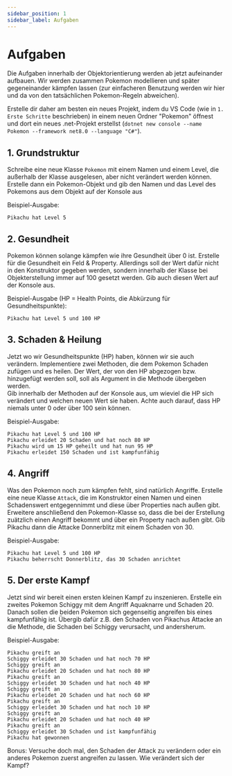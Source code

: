 ```yaml
---
sidebar_position: 1
sidebar_label: Aufgaben
---
```


# Aufgaben

Die Aufgaben innerhalb der Objektorientierung werden ab jetzt aufeinander aufbauen. Wir werden zusammen Pokemon modellieren und später gegeneinander kämpfen lassen (zur einfacheren Benutzung werden wir hier und da von den tatsächlichen Pokemon-Regeln abweichen).

Erstelle dir daher am besten ein neues Projekt, indem du VS Code (wie in `1. Erste Schritte` beschrieben) in einem neuen Ordner "Pokemon" öffnest und dort ein neues .net-Projekt erstellst (`dotnet new console --name Pokemon --framework net8.0 --language "C#"`).

## 1. Grundstruktur

Schreibe eine neue Klasse `Pokemon` mit einem Namen und einem Level, die außerhalb der Klasse ausgelesen, aber nicht verändert werden können.<br/>
Erstelle dann ein Pokemon-Objekt und gib den Namen und das Level des Pokemons aus dem Objekt auf der Konsole aus

Beispiel-Ausgabe:
```
Pikachu hat Level 5
```

## 2. Gesundheit

Pokemon können solange kämpfen wie ihre Gesundheit über 0 ist. Erstelle für die Gesundheit ein Feld & Property. Allerdings soll der Wert dafür nicht in den Konstruktor gegeben werden, sondern innerhalb der Klasse bei Objekterstellung immer auf 100 gesetzt werden. Gib auch diesen Wert auf der Konsole aus.

Beispiel-Ausgabe (HP = Health Points, die Abkürzung für Gesundheitspunkte):
```
Pikachu hat Level 5 und 100 HP
```

## 3. Schaden & Heilung

Jetzt wo wir Gesundheitspunkte (HP) haben, können wir sie auch verändern. Implementiere zwei Methoden, die dem Pokemon Schaden zufügen und es heilen. Der Wert, der von den HP abgezogen bzw. hinzugefügt werden soll, soll als Argument in die Methode übergeben werden.<br/>
Gib innerhalb der Methoden auf der Konsole aus, um wieviel die HP sich verändert und welchen neuen Wert sie haben. Achte auch darauf, dass HP niemals unter 0 oder über 100 sein können.

Beispiel-Ausgabe:
```
Pikachu hat Level 5 und 100 HP
Pikachu erleidet 20 Schaden und hat noch 80 HP
Pikachu wird um 15 HP geheilt und hat nun 95 HP
Pikachu erleidet 150 Schaden und ist kampfunfähig
```

## 4. Angriff

Was den Pokemon noch zum kämpfen fehlt, sind natürlich Angriffe. Erstelle eine neue Klasse `Attack`, die im Konstruktor einen Namen und einen Schadenswert entgegennimmt und diese über Properties nach außen gibt.<br/>
Erweitere anschließend den Pokemon-Klasse so, dass die bei der Erstellung zuätzlich einen Angriff bekommt und über ein Property nach außen gibt. Gib Pikachu dann die Attacke Donnerblitz mit einem Schaden von 30.

Beispiel-Ausgabe:
```
Pikachu hat Level 5 und 100 HP
Pikachu beherrscht Donnerblitz, das 30 Schaden anrichtet
```

## 5. Der erste Kampf

Jetzt sind wir bereit einen ersten kleinen Kampf zu inszenieren. Erstelle ein zweites Pokemon Schiggy mit dem Angriff Aquaknarre und Schaden 20. Danach sollen die beiden Pokemon sich gegenseitig angreifen bis eines kampfunfähig ist. Übergib dafür z.B. den Schaden von Pikachus Attacke an die Methode, die Schaden bei Schiggy verursacht, und andersherum.

Beispiel-Ausgabe:
```
Pikachu greift an
Schiggy erleidet 30 Schaden und hat noch 70 HP
Schiggy greift an
Pikachu erleidet 20 Schaden und hat noch 80 HP
Pikachu greift an
Schiggy erleidet 30 Schaden und hat noch 40 HP
Schiggy greift an
Pikachu erleidet 20 Schaden und hat noch 60 HP
Pikachu greift an
Schiggy erleidet 30 Schaden und hat noch 10 HP
Schiggy greift an
Pikachu erleidet 20 Schaden und hat noch 40 HP
Pikachu greift an
Schiggy erleidet 30 Schaden und ist kampfunfähig
Pikachu hat gewonnen
```

Bonus: Versuche doch mal, den Schaden der Attack zu verändern oder ein anderes Pokemon zuerst angreifen zu lassen. Wie verändert sich der Kampf?